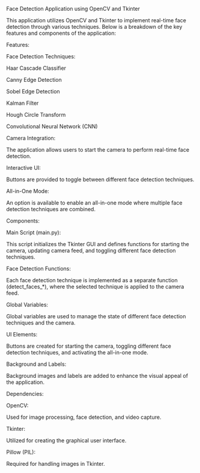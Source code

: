 
Face Detection Application using OpenCV and Tkinter

This application utilizes OpenCV and Tkinter to implement real-time face detection through various techniques. Below is a breakdown of the key features and components of the application:

Features:

Face Detection Techniques:

Haar Cascade Classifier

Canny Edge Detection

Sobel Edge Detection

Kalman Filter

Hough Circle Transform

Convolutional Neural Network (CNN)

Camera Integration:

The application allows users to start the camera to perform real-time face detection.

Interactive UI:

Buttons are provided to toggle between different face detection techniques.

All-in-One Mode:

An option is available to enable an all-in-one mode where multiple face detection techniques are combined.

Components:

Main Script (main.py):

This script initializes the Tkinter GUI and defines functions for starting the camera, updating camera feed, and toggling different face detection techniques.

Face Detection Functions:

Each face detection technique is implemented as a separate function (detect_faces_*), where the selected technique is applied to the camera feed.

Global Variables:

Global variables are used to manage the state of different face detection techniques and the camera.

UI Elements:

Buttons are created for starting the camera, toggling different face detection techniques, and activating the all-in-one mode.

Background and Labels:

Background images and labels are added to enhance the visual appeal of the application.

Dependencies:

OpenCV:

Used for image processing, face detection, and video capture.

Tkinter:

Utilized for creating the graphical user interface.

Pillow (PIL):

Required for handling images in Tkinter.
